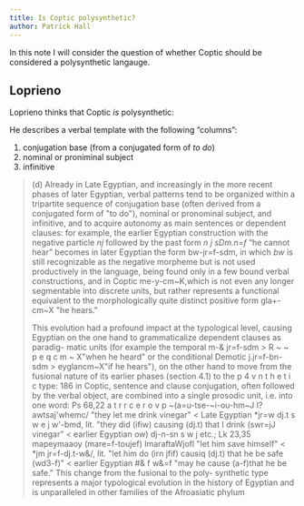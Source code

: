 ```yaml
---
title: Is Coptic polysynthetic?
author: Patrick Hall
---
```


In this note I will consider the question of whether Coptic should be considered a polysynthetic langauge. 



## Loprieno

Loprieno thinks that Coptic _is_ polysynthetic:

He describes a verbal template with the following “columns”:

1. conjugation base (from a conjugated form of _to do_)
2. nominal or proniminal subject
3. infinitive

> (d) Already in Late Egyptian, and increasingly in the more recent phases
of later Egyptian, verbal patterns tend to be organized within a tripartite 
sequence of conjugation base (often derived from a conjugated form of
"to do"), nominal or pronominal subject, and infinitive, and to acquire
autonomy as main sentences or dependent clauses: for example, the earlier
Egyptian construction with the negative particle _nj_ followed by the past form
_n j sDm.n=f_ “he cannot hear” becomes in later Egyptian the form bw-jr=f-sdm,
in which _bw_ is still recognizable as the negative morpheme but is not used
productively in the language, being found only in a few bound verbal
constructions, and in Coptic me-y-cm~K,which is not even any longer
segmentable into discrete units, but rather represents a functional equivalent
to the morphologically quite distinct positive form gla+-cm~X "he hears."
>
> This evolution had a profound impact at the typological level, causing
Egyptian on the one hand to grammaticalize dependent clauses as paradig-
matic units (for example the temporal m-& jr=f-sdm > R ~ ~ p e q c m ~ X"when
he heard" or the conditional Demotic j.jr=f-bn-sdm > eyglancm~X"if he
hears"), on the other hand to move from the fusional nature of its earlier
phases (section 4.1) to the p 4 v n t h e t i c type: 186 in Coptic, sentence and clause
conjugation, often followed by the verbal object, are combined into a single
prosodic unit, i.e. into one word: Ps 68,22 a t r r c e r o v p ~(a=u-tse-~i-ou-hm~J
l?awtsaj'whemc/ "they let me drink vinegar" < Late Egyptian *jr=w dj.t s w e j
w'-bmd, lit. "they did (ifiw) causing (dj.t) that I drink (swr=jJ vinegar" < earlier
Egyptian ow) dj-n-sn s w j etc.; Lk 23,35 mapeymaaoy (mare=f-toujef)
ImaraftaWjofl "let him save himself" < *jm jr=f-dj.t-w&/, lit. "let him do (irn
jfif) causiq (dj.t) that he be safe (wd3-f)" < earlier Egyptian #& f w&=f "may
he cause (a-f)that he be safe." This change from the fusional to the poly-
synthetic type represents a major typological evolution in the history of
Egyptian and is unparalleled in other families of the Afroasiatic phylum